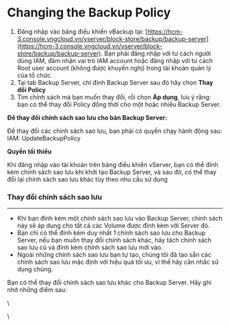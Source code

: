 # Changing the Backup Policy

1. Đăng nhập vào bảng điều khiển vBackup tại: [https://hcm-3.console.vngcloud.vn/vserver/block-store/backup/backup-server](https://hcm-3.console.vngcloud.vn/vserver/block-store/backup/backup-server). Bạn phải đăng nhập với tư cách người dùng IAM, đảm nhận vai trò IAM account hoặc đăng nhập với tư cách Root user account (không được khuyến nghị) trong tài khoản quản lý của tổ chức.
2. Tại tab Backup Server, chỉ định Backup Server sau đó hãy chọn **Thay đổi Policy**
3. Tìm chính sách mà bạn muốn thay đổi, rồi chọn **Áp dụng**, lưu ý rằng: bạn có thể thay đổi Policy đồng thời cho một hoặc nhiều Backup Server.

**Để thay đổi chính sách sao lưu cho bản Backup Server:**

Để thay đổi các chính sách sao lưu, bạn phải có quyền chạy hành động sau:\
IAM: UpdateBackupPolicy

**Quyền tối thiểu**

Khi đăng nhập vào tài khoản trên bảng điều khiển vServer, bạn có thể đính kèm chính sách sao lưu khi khởi tạo Backup Server, và sau đó, có thể thay đổi lại chính sách sao lưu khác tùy theo nhu cầu sử dụng

### **Thay đổi chính sách sao lưu** <a href="#thaydoichinhsachsaoluu-thaydoichinhsachsaoluu" id="thaydoichinhsachsaoluu-thaydoichinhsachsaoluu"></a>

***

* Khi bạn đính kèm một chính sách sao lưu vào Backup Server, chính sách này sẽ áp dụng cho tất cả các Volume được đính kèm với Server đó.
* Bạn chỉ có thể đính kém duy nhất 1 chính sách sao lưu cho Backup Server, nếu bạn muốn thay đổi chính sách khác, hãy tách chính sách sao lưu cũ và đính kèm chính sách sao lưu mới vào.
* Ngoài những chính sách sao lưu bạn tự tạo, chúng tôi đã tạo sẵn các chính sách sao lưu mặc định với hiệu quả tối ưu, vì thế hãy cân nhắc sử dụng chúng.

Bạn có thể thay đổi chính sách sao lưu khác cho Backup Server. Hãy ghi nhớ những điểm sau:

\


\
